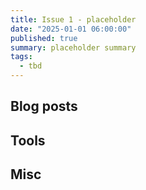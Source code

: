 ```yaml
---
title: Issue 1 - placeholder
date: "2025-01-01 06:00:00"
published: true
summary: placeholder summary
tags:
  - tbd
---
```



## Blog posts
## Tools
## Misc

